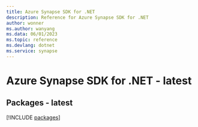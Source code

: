 ```yaml
---
title: Azure Synapse SDK for .NET
description: Reference for Azure Synapse SDK for .NET
author: wonner
ms.author: wanyang
ms.data: 06/01/2023
ms.topic: reference
ms.devlang: dotnet
ms.service: synapse
---
```

# Azure Synapse SDK for .NET - latest
## Packages - latest
[!INCLUDE [packages](synapse-index.md)]